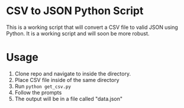 # CSV to JSON Python Script
This is a working script that will convert a CSV file to valid JSON using Python. It is a working script and will soon be more robust.

# Usage
1. Clone repo and navigate to inside the directory.
2. Place CSV file inside of the same directory
3. Run `python get_csv.py`
4. Follow the prompts
5. The output will be in a file called "data.json"
